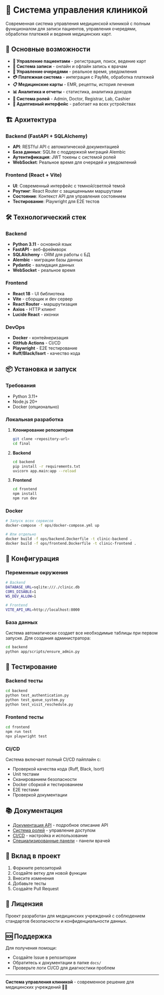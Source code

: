 # 🏥 Система управления клиникой

Современная система управления медицинской клиникой с полным функционалом для записи пациентов, управления очередями, обработки платежей и ведения медицинских карт.

## 🚀 Основные возможности

- **👥 Управление пациентами** - регистрация, поиск, ведение карт
- **📅 Система записи** - онлайн и офлайн запись к врачам
- **🎯 Управление очередями** - реальное время, уведомления
- **💳 Платежная система** - интеграция с PayMe, обработка платежей
- **📋 Медицинские карты** - EMR, рецепты, история лечения
- **📊 Аналитика и отчеты** - статистика, аналитика доходов
- **🔐 Система ролей** - Admin, Doctor, Registrar, Lab, Cashier
- **📱 Адаптивный интерфейс** - работает на всех устройствах

## 🏗️ Архитектура

### Backend (FastAPI + SQLAlchemy)
- **API**: RESTful API с автоматической документацией
- **База данных**: SQLite с поддержкой миграций Alembic
- **Аутентификация**: JWT токены с системой ролей
- **WebSocket**: Реальное время для очередей и уведомлений

### Frontend (React + Vite)
- **UI**: Современный интерфейс с темной/светлой темой
- **Роутинг**: React Router с защищенными маршрутами
- **Состояние**: Контекст API для управления состоянием
- **Тестирование**: Playwright для E2E тестов

## 🛠️ Технологический стек

### Backend
- **Python 3.11** - основной язык
- **FastAPI** - веб-фреймворк
- **SQLAlchemy** - ORM для работы с БД
- **Alembic** - миграции базы данных
- **Pydantic** - валидация данных
- **WebSocket** - реальное время

### Frontend
- **React 18** - UI библиотека
- **Vite** - сборщик и dev сервер
- **React Router** - маршрутизация
- **Axios** - HTTP клиент
- **Lucide React** - иконки

### DevOps
- **Docker** - контейнеризация
- **GitHub Actions** - CI/CD
- **Playwright** - E2E тестирование
- **Ruff/Black/Isort** - качество кода

## 📦 Установка и запуск

### Требования
- Python 3.11+
- Node.js 20+
- Docker (опционально)

### Локальная разработка

1. **Клонирование репозитория**
   ```bash
   git clone <repository-url>
   cd final
   ```

2. **Backend**
   ```bash
   cd backend
   pip install -r requirements.txt
   uvicorn app.main:app --reload
   ```

3. **Frontend**
   ```bash
   cd frontend
   npm install
   npm run dev
   ```

### Docker

```bash
# Запуск всех сервисов
docker-compose -f ops/docker-compose.yml up

# Или отдельно
docker build -f ops/backend.Dockerfile -t clinic-backend .
docker build -f ops/frontend.Dockerfile -t clinic-frontend .
```

## 🔧 Конфигурация

### Переменные окружения

```bash
# Backend
DATABASE_URL=sqlite:///./clinic.db
CORS_DISABLE=1
WS_DEV_ALLOW=1

# Frontend
VITE_API_URL=http://localhost:8000
```

### База данных

Система автоматически создает все необходимые таблицы при первом запуске. Для создания администратора:

```bash
cd backend
python app/scripts/ensure_admin.py
```

## 🧪 Тестирование

### Backend тесты
```bash
cd backend
python test_authentication.py
python test_queue_system.py
python test_visit_reschedule.py
```

### Frontend тесты
```bash
cd frontend
npm run test
npx playwright test
```

### CI/CD
Система включает полный CI/CD пайплайн с:
- Проверкой качества кода (Ruff, Black, Isort)
- Unit тестами
- Сканированием безопасности
- Docker сборкой и тестированием
- E2E тестами
- Проверкой документации

## 📚 Документация

- [Документация API](docs/README.md) - подробное описание API
- [Система ролей](docs/ROLES_AND_ROUTING.md) - управление доступом
- [CI/CD](CI-CD-README.md) - настройка и использование
- [Специализированные панели](SPECIALIZED_PANELS_README.md) - панели врачей

## 🤝 Вклад в проект

1. Форкните репозиторий
2. Создайте ветку для новой функции
3. Внесите изменения
4. Добавьте тесты
5. Создайте Pull Request

## 📄 Лицензия

Проект разработан для медицинских учреждений с соблюдением стандартов безопасности и конфиденциальности данных.

## 🆘 Поддержка

Для получения помощи:
- Создайте Issue в репозитории
- Обратитесь к документации в папке `docs/`
- Проверьте логи CI/CD для диагностики проблем

---

**Система управления клиникой** - современное решение для медицинских учреждений 🏥✨
